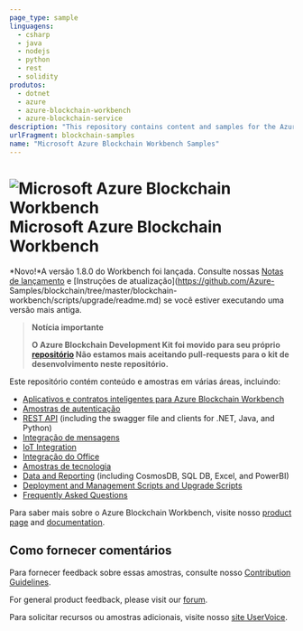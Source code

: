 ```yaml
---
page_type: sample
linguagens:
  - csharp
  - java
  - nodejs
  - python
  - rest
  - solidity
produtos:
  - dotnet
  - azure
  - azure-blockchain-workbench
  - azure-blockchain-service
description: "This repository contains content and samples for the Azure Blockchain Workbench."
urlFragment: blockchain-samples
name: "Microsoft Azure Blockchain Workbench Samples"
---
```


# ![Microsoft Azure Blockchain Workbench](https://raw.githubusercontent.com/Azure-Samples/blockchain/master/blockchain-workbench/media/logo_small.png) Microsoft Azure Blockchain Workbench

*Novo!*A versão 1.8.0 do Workbench foi lançada. Consulte nossas [Notas de lançamento](https://github.com/Azure-Samples/blockchain/tree/master/blockchain-workbench/CHANGELOG.md) e [Instruções de atualização](https://github.com/Azure- Samples/blockchain/tree/master/blockchain-workbench/scripts/upgrade/readme.md) se você estiver executando uma versão mais antiga.



> **Notícia importante**
>
> **O Azure Blockchain Development Kit foi movido para seu próprio [repositório](https://github.com/azure-samples/blockchain-devkit)
> Não estamos mais aceitando pull-requests para o kit de desenvolvimento neste repositório.**
>
>

Este repositório contém conteúdo e amostras em várias áreas, incluindo:

* [Aplicativos e contratos inteligentes para Azure Blockchain Workbench](https://github.com/Azure-Samples/blockchain/tree/master/blockchain-workbench/application-and-smart-contract-samples/readme.md)
* [Amostras de autenticação](https://github.com/Azure-Samples/blockchain/tree/master/blockchain-workbench/auth-samples)
* [REST API](https://github.com/Azure-Samples/blockchain/tree/master/blockchain-workbench/rest-api-samples/readme.md) (including the swagger file and clients for .NET, Java, and Python)
* [Integração de mensagens](https://github.com/Azure-Samples/blockchain/tree/master/blockchain-workbench/messaging-integration-samples/readme.md)
* [IoT Integration](https://github.com/Azure-Samples/blockchain/tree/master/blockchain-workbench/iot-integration-samples/readme.md)
* [Integração do Office](https://github.com/Azure-Samples/blockchain/tree/master/blockchain-workbench/office-integration-samples/readme.md)
* [Amostras de tecnologia](https://github.com/Azure-Samples/blockchain/tree/master/blockchain-workbench/technology-samples/readme.md)
* [Data and Reporting](https://github.com/Azure-Samples/blockchain/tree/master/blockchain-workbench/data-reporting-samples/readme.md) (including CosmosDB, SQL DB, Excel, and PowerBI)
* [Deployment and Management Scripts and Upgrade Scripts](https://github.com/Azure-Samples/blockchain/tree/master/blockchain-workbench/scripts/readme.md)
* [Frequently Asked Questions](https://github.com/Azure-Samples/blockchain/tree/master/blockchain-workbench/faq/readme.md)

Para saber mais sobre o Azure Blockchain Workbench, visite nosso [product page](https://aka.ms/workbenchdocs) and [documentation](http://azure.microsoft.com/en-us/features/blockchain-workbench/).

## Como fornecer comentários

Para fornecer feedback sobre essas amostras, consulte nosso [Contribution Guidelines](https://github.com/Azure-Samples/blockchain/tree/master/CONTRIBUTING.md).

For general product feedback, please visit our [forum](https://techcommunity.microsoft.com/t5/Blockchain/bd-p/AzureBlockchain).

Para solicitar recursos ou amostras adicionais, visite nosso [site UserVoice](https://feedback.azure.com/forums/586780-blockchain).
